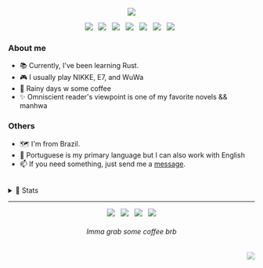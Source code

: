 <p align="center">
  <img src="https://github.com/Nyyu/Nyyu/blob/f77f26567618537bb91634093e949ff1c7a01f5f/img/Frame-1.png" />
  <!--
    Figma sauce: https://www.figma.com/file/rYNNI186dn0M5Awr7gow9u/Github-banner?node-id=1%3A2
  -->
</p>

<p align="center">
  <img src="https://img.shields.io/static/v1?label=&message=Typescript&colorA=18181b&colorB=3f3f46&logo=typescript&logoColor=ECEFF4&style=flat-square" /> &nbsp;
  <img src="https://img.shields.io/static/v1?label=&message=Next.js&colorA=18181b&colorB=3f3f46&logo=next.js&logoColor=ECEFF4&style=flat-square" /> &nbsp;
  <img src="https://img.shields.io/static/v1?label=&message=React&colorA=18181b&colorB=3f3f46&logo=react&logoColor=ECEFF4&style=flat-square" /> &nbsp;
  <img src="https://img.shields.io/static/v1?label=&message=Node&colorA=18181b&colorB=3f3f46&logo=node.js&logoColor=ECEFF4&style=flat-square" /> &nbsp;
  <img src="https://img.shields.io/static/v1?label=&message=Rust&colorA=18181b&colorB=3f3f46&logo=rust&logoColor=ECEFF4&style=flat-square" /> &nbsp;
  <img src="https://img.shields.io/static/v1?label=&message=Tailwind&colorA=18181b&colorB=3f3f46&logo=tailwindcss&logoColor=ECEFF4&style=flat-square" /> &nbsp;
  <img src="https://img.shields.io/static/v1?label=&message=NVim&colorA=18181b&colorB=3f3f46&logo=neovim&logoColor=ECEFF4&style=flat-square" /> &nbsp;
</p>

### About me
 
 - 📚 Currently, I've been learning Rust.
 - 🎮 I usually play NIKKE, E7, and WuWa
 - 💜 Rainy days w some coffee 
 - ✨ Omniscient reader's viewpoint is one of my favorite novels && manhwa

### Others 
 
 - 🗺 I'm from Brazil.
 - 💬 Portuguese is my primary language but I can also work with English
 - 📫 If you need something, just send me a <a href="mailto:nyyu.dev@gmail.com">message</a>.

<br />

<details>
  <summary>📑 Stats</summary>
  
  <p align="center" width="100%">
    <img width="58.5%" src="https://github-readme-stats.vercel.app/api?username=d-kja&rank_icon=github&hide=contribs&theme=transparent&hide_border=true&date_format=j%20M%5B%20Y%5D&title_color=d4d4d8&icon_color=f0f0f0&text_color=71717a" />
    <img width="38.5%" src="https://github-readme-stats.vercel.app/api/top-langs/?username=d-kja&show_icons=true&layout=compact&langs_count=10&theme=transparent&hide_border=true&title_color=00000000&icon_color=f0f0f0&text_color=a1a1aa" alt="Statistics." />
  </p>
</details>

---

<p align="center">
  <a href="https://twitter.com/hlyd_dev"><img  src="https://img.shields.io/static/v1?label=&message=@hlyd_dev&colorA=18181b&colorB=3f3f46&logo=x&logoColor=ECEFF4&style=flat-square"/></a> &nbsp;
  <img src="https://img.shields.io/static/v1?label=&message=hlyd&colorA=18181b&colorB=3f3f46&logo=discord&logoColor=ECEFF4&style=flat-square" /> &nbsp;
  <a href="https://open.spotify.com/user/22zeqmif7eu5yhumumjqia4ki?si=4b27e572c63145c8"><img src="https://img.shields.io/static/v1?label=&message=Spotify&colorA=18181b&colorB=3f3f46&logo=spotify&logoColor=ECEFF4&style=flat-square"/></a> &nbsp;
  <a href="https://www.linkedin.com/in/d-kja/"><img src="https://img.shields.io/static/v1?label=&message=Linkedin&colorA=18181b&colorB=3f3f46&logo=linkedin&logoColor=ECEFF4&style=flat-square"/></a> 
</p>

<h6 align="center">
  <i>Imma grab some coffee brb</i>  
</h6>

<p align="right" style="opacity:60%;"><img src="https://visitor-badge.laobi.icu/badge?page_id=d-kja.d-kja&left_color=transparent&right_color=transparent" /></p>


<!--
  Credits:
  
   - Layout concept made by
    - yunger7
    
   - Images
    - me
   
   - Badges
    - shields.io
   
-->
